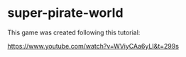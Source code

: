 # super-pirate-world
This game was created following this tutorial:

 https://www.youtube.com/watch?v=WViyCAa6yLI&t=299s